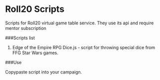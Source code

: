 Roll20 Scripts
==============

Scripts for Roll20 virtual game table service. They use its api and require mentor subscription

###Scripts list
1. Edge of the Empire RPG Dice.js - script for throwing special dice from FFG Star Wars games.

###Use

Copypaste script into your campaign.
